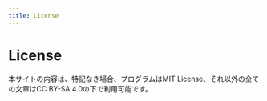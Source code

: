```yaml
---
title: License
---
```


# License
本サイトの内容は、特記なき場合、プログラムはMIT License、それ以外の全ての文章はCC BY-SA 4.0の下で利用可能です。

